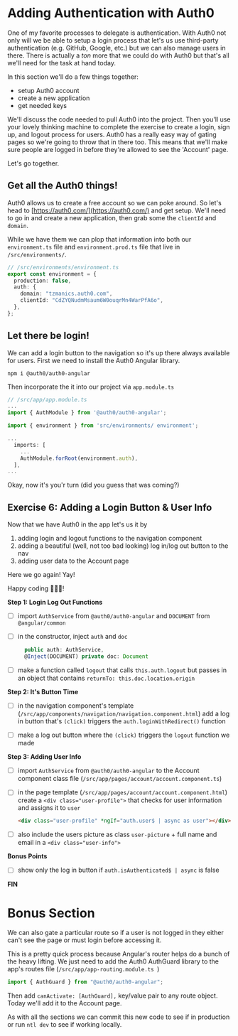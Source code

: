 # Adding Authentication with Auth0

One of my favorite processes to delegate is authentication. With Auth0 not only will we be able to setup a login process that let's us use third-party authentication (e.g. GitHub, Google, etc.) but we can also manage users in there. There is actually a _ton_ more that we could do with Auth0 but that's all we'll need for the task at hand today.

In this section we'll do a few things together:

- setup Auth0 account
- create a new application
- get needed keys

We'll discuss the code needed to pull Auth0 into the project. Then you'll use your lovely thinking machine to complete the exercise to create a login, sign up, and logout process for users. Auth0 has a really easy way of gating pages so we're going to throw that in there too. This means that we'll make sure people are logged in before they're allowed to see the 'Account' page.

Let's go together.

## Get all the Auth0 things!

Auth0 allows us to create a free account so we can poke around. So let's head to [https://auth0.com/](https://auth0.com/) and get setup. We'll need to go in and create a new application, then grab some the `clientId` and `domain`.

While we have them we can plop that information into both our `environment.ts` file and `environment.prod.ts` file that live in `/src/environments/`.

```ts
// /src/environments/environment.ts
export const environment = {
  production: false,
  auth: {
    domain: "tzmanics.auth0.com",
    clientId: "CdZYQNudmMsaum6W0ouqrMn4WarPfA6o",
  },
};
```

## Let there be login!

We can add a login button to the navigation so it's up there always available for users. First we need to install the Auth0 Angular library.

`npm i @auth0/auth0-angular`

Then incorporate the it into our project via `app.module.ts`

```ts
// /src/app/app.module.ts
...
import { AuthModule } from '@auth0/auth0-angular';

import { environment } from 'src/environments/ environment';

...
  imports: [
    ...
    AuthModule.forRoot(environment.auth),
  ],
...
```

Okay, now it's you'r turn (did you guess that was coming?)

## Exercise 6: Adding a Login Button & User Info

Now that we have Auth0 in the app let's us it by

1. adding login and logout functions to the navigation component
2. adding a beautiful (well, not too bad looking) log in/log out button to the nav
3. adding user data to the Account page

Here we go again! Yay!

Happy coding 👩🏻‍💻!

**Step 1: Login Log Out Functions**

- [ ] import `AuthService` from `@auth0/auth0-angular` and `DOCUMENT` from `@angular/common`

- [ ] in the constructor, inject `auth` and `doc`

  ```ts
    public auth: AuthService,
    @Inject(DOCUMENT) private doc: Document
  ```

- [ ] make a function called `logout` that calls `this.auth.logout` but passes in an object that contains `returnTo: this.doc.location.origin`

**Step 2: It's Button Time**

- [ ] in the navigation component's template (`/src/app/components/navigation/navigation.component.html`) add a log in button that's `(click)` triggers the `auth.loginWithRedirect()` function

- [ ] make a log out button where the `(click)` triggers the `logout` function we made

**Step 3: Adding User Info**

- [ ] import `AuthService` from `@auth0/auth0-angular` to the Account component class file (`/src/app/pages/account/account.component.ts`)

- [ ] in the page template (`/src/app/pages/account/account.component.html`) create a `<div class="user-profile">` that checks for user information and assigns it to `user`

  ```html
  <div class="user-profile" *ngIf="auth.user$ | async as user"></div>
  ```

- [ ] also include the users picture as class `user-picture` + full name and email in a `<div class="user-info">`

**Bonus Points**

- [ ] show only the log in button if `auth.isAuthenticated$ | async` is false

**FIN**

# Bonus Section

We can also gate a particular route so if a user is not logged in they either can't see the page or must login before accessing it.

This is a pretty quick process because Angular's router helps do a bunch of the heavy lifting. We just need to add the Auth0 AuthGuard library to the app's routes file (`/src/app/app-routing.module.ts `)

```js
import { AuthGuard } from "@auth0/auth0-angular";
```

Then add `canActivate: [AuthGuard],` key/value pair to any route object. Today we'll add it to the Account page.

As with all the sections we can commit this new code to see if in production or run `ntl dev` to see if working locally.
